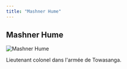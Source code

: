 ```yaml
---
title: "Mashner Hume"
---
```


Mashner Hume
------------


![Mashner Hume](/images/stories/saga/gnoreconguista/persos/mashner-hume.png)

Lieutenant colonel dans l'armée de Towasanga.


